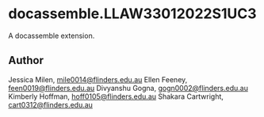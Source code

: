 # docassemble.LLAW33012022S1UC3

A docassemble extension.

## Author

Jessica Milen, mile0014@flinders.edu.au 
Ellen Feeney, feen0019@flinders.edu.au 
Divyanshu Gogna, gogn0002@flinders.edu.au 
Kimberly Hoffman, hoff0105@flinders.edu.au 
Shakara Cartwright, cart0312@flinders.edu.au
